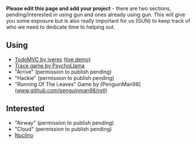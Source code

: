 **Please edit this page and add your project** - there are two sections, pending/interested in using gun and ones already using gun. This will give you some exposure but is also really important for us (GUN) to keep track of who we need to dedicate time to helping out.

## Using

  - [TodoMVC by jveres](https://github.com/jveres/todomvc) [(live demo)](http://todos.loqali.com/)
  - [Trace game by PsychoLlama](https://github.com/PsychoLlama/Trace)
  - "Arrive" (permission to publish pending)
  - "Hackie" (permission to publish pending)
  - "Running Of The Leaves" Game by [PenguinMan98] (www.github.com/penguinman98/rotl)

## Interested

  - "Airway" (permission to publish pending)
  - "Cloud" (permission to publish pending)
  - [Nuclino](https://nuclino.com)